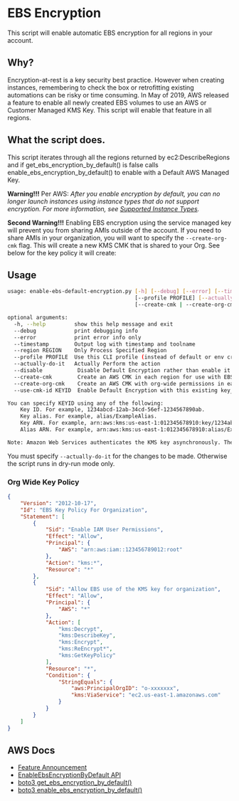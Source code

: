 # EBS Encryption

This script will enable automatic EBS encryption for all regions in your account.

## Why?

Encryption-at-rest is a key security best practice. However when creating instances, remembering to check the box or retrofitting existing automations can be risky or time consuming. In May of 2019, AWS released a feature to enable all newly created EBS volumes to use an AWS or Customer Managed KMS Key.  This script will enable that feature in all regions.

## What the script does.

This script iterates through all the regions returned by ec2:DescribeRegions and if get_ebs_encryption_by_default() is false calls enable_ebs_encryption_by_default() to enable with a Default AWS Managed Key.

**Warning!!!** Per AWS: *After you enable encryption by default, you can no longer launch instances using instance types that do not support encryption. For more information, see [Supported Instance Types](https://docs.aws.amazon.com/AWSEC2/latest/UserGuide/EBSEncryption.html#EBSEncryption_supported_instances).*

**Second Warning!!!** Enabling EBS encryption using the service managed key will prevent you from sharing AMIs outside of the account. If you need to share AMIs in your organization, you will want to specify the `--create-org-cmk` flag. This will create a new KMS CMK that is shared to your Org. See below for the key policy it will create:

## Usage

```bash
usage: enable-ebs-default-encryption.py [-h] [--debug] [--error] [--timestamp] [--region REGION]
                                        [--profile PROFILE] [--actually-do-it] [--disable]
                                        [--create-cmk | --create-org-cmk | --use-cmk-id KEYID]

optional arguments:
  -h, --help         show this help message and exit
  --debug            print debugging info
  --error            print error info only
  --timestamp        Output log with timestamp and toolname
  --region REGION    Only Process Specified Region
  --profile PROFILE  Use this CLI profile (instead of default or env credentials)
  --actually-do-it   Actually Perform the action
  --disable           Disable Default Encryption rather than enable it.
  --create-cmk        Create an AWS CMK in each region for use with EBS Default Encryption
  --create-org-cmk    Create an AWS CMK with org-wide permissions in each region
  --use-cmk-id KEYID  Enable Default Encryption with this existing key_id.

You can specify KEYID using any of the following:
    Key ID. For example, 1234abcd-12ab-34cd-56ef-1234567890ab.
    Key alias. For example, alias/ExampleAlias.
    Key ARN. For example, arn:aws:kms:us-east-1:012345678910:key/1234abcd-12ab-34cd-56ef-1234567890ab.
    Alias ARN. For example, arn:aws:kms:us-east-1:012345678910:alias/ExampleAlias.

Note: Amazon Web Services authenticates the KMS key asynchronously. Therefore, if you specify an ID, alias, or ARN that is not valid, the action can appear to complete, but eventually fails.

```

You must specify `--actually-do-it` for the changes to be made. Otherwise the script runs in dry-run mode only.

### Org Wide Key Policy
```json
{
    "Version": "2012-10-17",
    "Id": "EBS Key Policy For Organization",
    "Statement": [
        {
            "Sid": "Enable IAM User Permissions",
            "Effect": "Allow",
            "Principal": {
                "AWS": "arn:aws:iam::123456789012:root"
            },
            "Action": "kms:*",
            "Resource": "*"
        },
        {
            "Sid": "Allow EBS use of the KMS key for organization",
            "Effect": "Allow",
            "Principal": {
                "AWS": "*"
            },
            "Action": [
                "kms:Decrypt",
                "kms:DescribeKey",
                "kms:Encrypt",
                "kms:ReEncrypt*",
                "kms:GetKeyPolicy"
            ],
            "Resource": "*",
            "Condition": {
                "StringEquals": {
                    "aws:PrincipalOrgID": "o-xxxxxxx",
                    "kms:ViaService": "ec2.us-east-1.amazonaws.com"
                }
            }
        }
    ]
}
```


## AWS Docs

* [Feature Announcement](https://aws.amazon.com/blogs/aws/new-opt-in-to-default-encryption-for-new-ebs-volumes/)
* [EnableEbsEncryptionByDefault API](https://docs.aws.amazon.com/AWSEC2/latest/APIReference/API_EnableEbsEncryptionByDefault.html)
* [boto3 get_ebs_encryption_by_default()](https://boto3.amazonaws.com/v1/documentation/api/latest/reference/services/ec2.html#EC2.Client.get_ebs_encryption_by_default)
* [boto3 enable_ebs_encryption_by_default()](https://boto3.amazonaws.com/v1/documentation/api/latest/reference/services/ec2.html#EC2.Client.enable_ebs_encryption_by_default)



